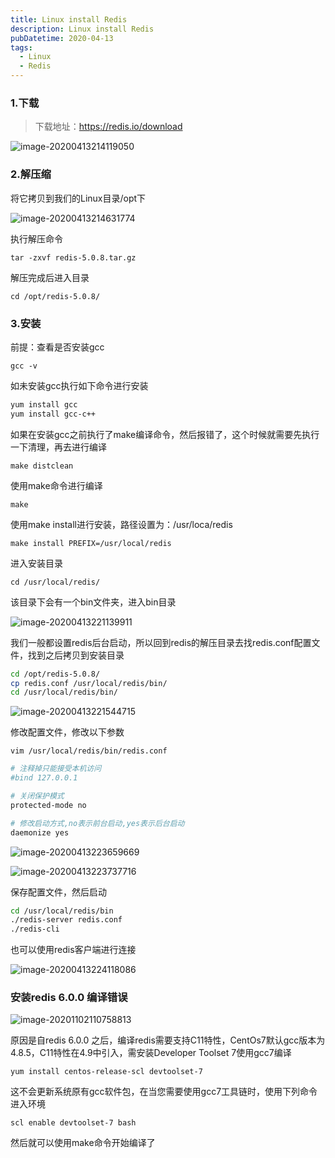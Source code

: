 ```yaml
---
title: Linux install Redis
description: Linux install Redis
pubDatetime: 2020-04-13
tags:
  - Linux
  - Redis
---
```


### 1.下载

> 下载地址：https://redis.io/download

![image-20200413214119050](https://cxhello.oss-cn-beijing.aliyuncs.com/image/image-20200413214119050.png)

### 2.解压缩

将它拷贝到我们的Linux目录/opt下

![image-20200413214631774](https://cxhello.oss-cn-beijing.aliyuncs.com/image/image-20200413214631774.png)

执行解压命令

`tar -zxvf redis-5.0.8.tar.gz`

解压完成后进入目录

`cd /opt/redis-5.0.8/`

### 3.安装

前提：查看是否安装gcc

`gcc -v`

如未安装gcc执行如下命令进行安装

````bash
yum install gcc
yum install gcc-c++
````

如果在安装gcc之前执行了make编译命令，然后报错了，这个时候就需要先执行一下清理，再去进行编译

`make distclean`

使用make命令进行编译

`make`

使用make install进行安装，路径设置为：/usr/loca/redis 

`make install PREFIX=/usr/local/redis`

进入安装目录

`cd /usr/local/redis/`

该目录下会有一个bin文件夹，进入bin目录

![image-20200413221139911](https://cxhello.oss-cn-beijing.aliyuncs.com/image/image-20200413221139911.png)

我们一般都设置redis后台启动，所以回到redis的解压目录去找redis.conf配置文件，找到之后拷贝到安装目录

````bash
cd /opt/redis-5.0.8/
cp redis.conf /usr/local/redis/bin/
cd /usr/local/redis/bin/
````

![image-20200413221544715](https://cxhello.oss-cn-beijing.aliyuncs.com/image/image-20200413221544715.png)

修改配置文件，修改以下参数

`vim /usr/local/redis/bin/redis.conf`

```bash
# 注释掉只能接受本机访问
#bind 127.0.0.1

# 关闭保护模式
protected-mode no

# 修改启动方式,no表示前台启动,yes表示后台启动
daemonize yes
```

![image-20200413223659669](https://cxhello.oss-cn-beijing.aliyuncs.com/image/image-20200413223659669.png)

![image-20200413223737716](https://cxhello.oss-cn-beijing.aliyuncs.com/image/image-20200413223737716.png)

保存配置文件，然后启动

```bash
cd /usr/local/redis/bin
./redis-server redis.conf
./redis-cli
```

也可以使用redis客户端进行连接

![image-20200413224118086](https://cxhello.oss-cn-beijing.aliyuncs.com/image/image-20200413224118086.png)

### 安装redis 6.0.0 编译错误

![image-20201102110758813](https://cxhello.oss-cn-beijing.aliyuncs.com/image/image-20201102110758813.png)

原因是自redis 6.0.0 之后，编译redis需要支持C11特性，CentOs7默认gcc版本为4.8.5，C11特性在4.9中引入，需安装Developer Toolset 7使用gcc7编译

`yum install centos-release-scl devtoolset-7`

这不会更新系统原有gcc软件包，在当您需要使用gcc7工具链时，使用下列命令进入环境

`scl enable devtoolset-7 bash`

然后就可以使用make命令开始编译了